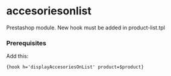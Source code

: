 
# accesoriesonlist

Prestashop module. New hook must be added in product-list.tpl


### Prerequisites

Add this:

```
{hook h='displayAccesoriesOnList' product=$product}
```

